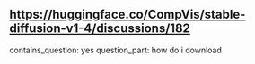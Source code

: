 ## https://huggingface.co/CompVis/stable-diffusion-v1-4/discussions/182

contains_question: yes
question_part: how do i download